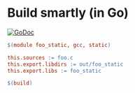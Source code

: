 # Build smartly (in Go)

[![GoDoc](https://godoc.org/github.com/duzy/smart/smart?status.svg)](http://godoc.org/github.com/duzy/smart/smart)

```makefile
$(module foo_static, gcc, static)

this.sources := foo.c
this.export.libdirs := out/foo_static
this.export.libs := foo_static

$(build)
```
